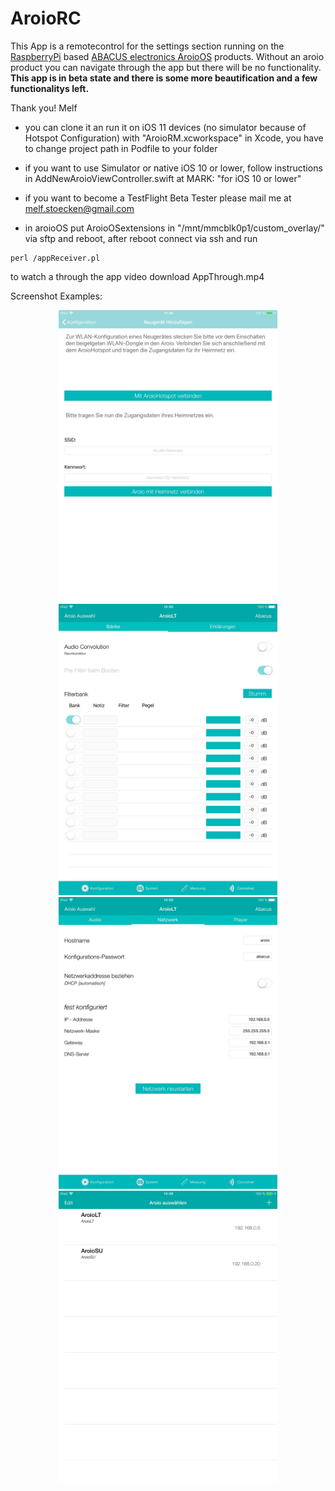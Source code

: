# AroioRC

This App is a remotecontrol for the settings section running on the <a href="https://www.raspberrypi.org">RaspberryPi</a> based <a href="https://www.abacus-electronics.de/produkte/streaming/aroioos.html">ABACUS electronics AroioOS</a> products. Without an aroio product you can navigate through the app but there will be no functionality. </br>
<b>This app is in beta state and there is some more beautification and a few functionalitys left.</b>

Thank you!
Melf

- you can clone it an run it on iOS 11 devices (no simulator because of Hotspot Configuration) with "AroioRM.xcworkspace" in Xcode, you have to change project path in Podfile to your folder
- if you want to use Simulator or native iOS 10 or lower, follow instructions in AddNewAroioViewController.swift at MARK: "for iOS 10 or lower"
- if you want to become a TestFlight Beta Tester please mail me at melf.stoecken@gmail.com

- in aroioOS put AroioOSextensions in "/mnt/mmcblk0p1/custom_overlay/" via sftp and reboot, after reboot connect via ssh and run
```
perl /appReceiver.pl
```
to watch a through the app video download AppThrough.mp4

Screenshot Examples:

<p align="center">
  <img src="https://github.com/Melf11/AroioRC/blob/master/Scrennshots/02_IPad_AddWiFiHotspot.JPG" width="350"/>
  <img src="https://github.com/Melf11/AroioRC/blob/master/Scrennshots/02_IPad_Convolution.JPG" width="350"/>
  <img src="https://github.com/Melf11/AroioRC/blob/master/Scrennshots/02_IPad_Network.JPG" width="350"/>
  <img src="https://github.com/Melf11/AroioRC/blob/master/Scrennshots/02_IPad_TableView.JPG" width="350"/>
</p>
